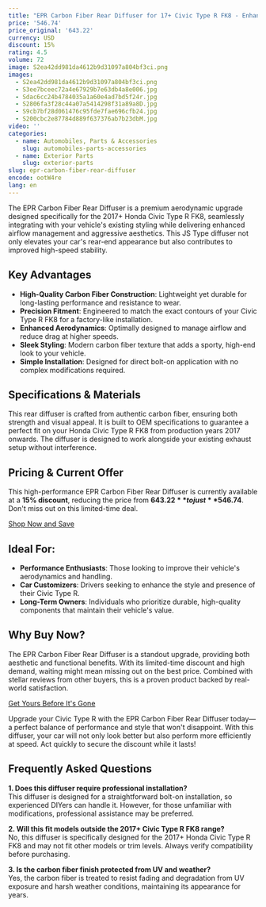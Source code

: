 ```yaml
---
title: "EPR Carbon Fiber Rear Diffuser for 17+ Civic Type R FK8 - Enhance Your Car's Aero Performance"
price: '546.74'
price_original: '643.22'
currency: USD
discount: 15%
rating: 4.5
volume: 72
image: S2ea42dd981da4612b9d31097a804bf3ci.png
images:
  - S2ea42dd981da4612b9d31097a804bf3ci.png
  - S3ee7bceec72a4e67929b7e63db4a8e006.jpg
  - Sdac6cc24b4784035a1a60e4ad7bd5f24r.jpg
  - S2806fa3f28c44a07a5414298f31a89a8D.jpg
  - S9cb7bf28d061476c95fde7fae696cfb24.jpg
  - S200cbc2e87784d889f637376ab7b23dbM.jpg
video: ''
categories:
  - name: Automobiles, Parts & Accessories
    slug: automobiles-parts-accessories
  - name: Exterior Parts
    slug: exterior-parts
slug: epr-carbon-fiber-rear-diffuser
encode: ootW4re
lang: en
---
```


The EPR Carbon Fiber Rear Diffuser is a premium aerodynamic upgrade designed specifically for the 2017+ Honda Civic Type R FK8, seamlessly integrating with your vehicle's existing styling while delivering enhanced airflow management and aggressive aesthetics. This JS Type diffuser not only elevates your car's rear-end appearance but also contributes to improved high-speed stability.

## Key Advantages

- **High-Quality Carbon Fiber Construction**: Lightweight yet durable for long-lasting performance and resistance to wear.
- **Precision Fitment**: Engineered to match the exact contours of your Civic Type R FK8 for a factory-like installation.
- **Enhanced Aerodynamics**: Optimally designed to manage airflow and reduce drag at higher speeds.
- **Sleek Styling**: Modern carbon fiber texture that adds a sporty, high-end look to your vehicle.
- **Simple Installation**: Designed for direct bolt-on application with no complex modifications required.

## Specifications & Materials

This rear diffuser is crafted from authentic carbon fiber, ensuring both strength and visual appeal. It is built to OEM specifications to guarantee a perfect fit on your Honda Civic Type R FK8 from production years 2017 onwards. The diffuser is designed to work alongside your existing exhaust setup without interference.

## Pricing & Current Offer

This high-performance EPR Carbon Fiber Rear Diffuser is currently available at a **15% discount**, reducing the price from **$643.22** to just **$546.74**. Don't miss out on this limited-time deal.

<div class="flex justify-center my-2">
  <a href="https://buy.csgad.com/ootW4re" rel="nofollow sponsored" target="_blank" class="py-2 px-4 rounded-md text-white font-semibold bg-gradient-to-r from-[#f73c22] to-[#ff7b48]">Shop Now and Save</a>
</div>

## Ideal For:

- **Performance Enthusiasts**: Those looking to improve their vehicle's aerodynamics and handling.
- **Car Customizers**: Drivers seeking to enhance the style and presence of their Civic Type R.
- **Long-Term Owners**: Individuals who prioritize durable, high-quality components that maintain their vehicle's value.

## Why Buy Now?

The EPR Carbon Fiber Rear Diffuser is a standout upgrade, providing both aesthetic and functional benefits. With its limited-time discount and high demand, waiting might mean missing out on the best price. Combined with stellar reviews from other buyers, this is a proven product backed by real-world satisfaction.

<div class="flex justify-center my-2">
  <a href="https://buy.csgad.com/ootW4re" rel="nofollow sponsored" target="_blank" class="py-2 px-4 rounded-md text-white font-semibold bg-gradient-to-r from-[#f73c22] to-[#ff7b48]">Get Yours Before It's Gone</a>
</div>

Upgrade your Civic Type R with the EPR Carbon Fiber Rear Diffuser today—a perfect balance of performance and style that won't disappoint. With this diffuser, your car will not only look better but also perform more efficiently at speed. Act quickly to secure the discount while it lasts!

## Frequently Asked Questions

**1. Does this diffuser require professional installation?**  
This diffuser is designed for a straightforward bolt-on installation, so experienced DIYers can handle it. However, for those unfamiliar with modifications, professional assistance may be preferred.

**2. Will this fit models outside the 2017+ Civic Type R FK8 range?**  
No, this diffuser is specifically designed for the 2017+ Honda Civic Type R FK8 and may not fit other models or trim levels. Always verify compatibility before purchasing.

**3. Is the carbon fiber finish protected from UV and weather?**  
Yes, the carbon fiber is treated to resist fading and degradation from UV exposure and harsh weather conditions, maintaining its appearance for years.